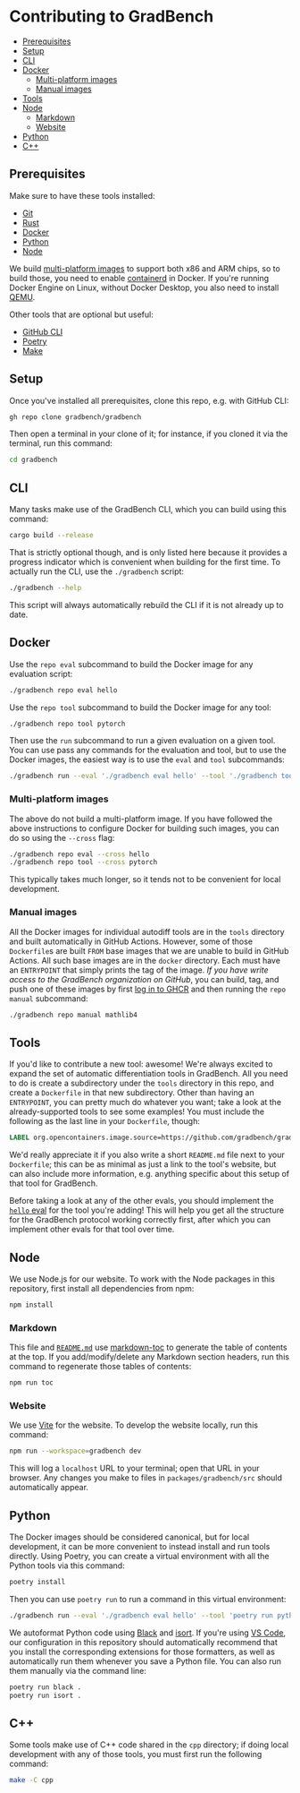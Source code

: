 # Contributing to GradBench

<!-- toc -->

- [Prerequisites](#prerequisites)
- [Setup](#setup)
- [CLI](#cli)
- [Docker](#docker)
  - [Multi-platform images](#multi-platform-images)
  - [Manual images](#manual-images)
- [Tools](#tools)
- [Node](#node)
  - [Markdown](#markdown)
  - [Website](#website)
- [Python](#python)
- [C++](#c)

<!-- tocstop -->

## Prerequisites

Make sure to have these tools installed:

- [Git][]
- [Rust][]
- [Docker][]
- [Python][]
- [Node][]

We build [multi-platform images][] to support both x86 and ARM chips, so to build those, you need to enable [containerd][] in Docker. If you're running Docker Engine on Linux, without Docker Desktop, you also need to install [QEMU][].

Other tools that are optional but useful:

- [GitHub CLI][]
- [Poetry][]
- [Make][]

## Setup

Once you've installed all prerequisites, clone this repo, e.g. with GitHub CLI:

```sh
gh repo clone gradbench/gradbench
```

Then open a terminal in your clone of it; for instance, if you cloned it via the terminal, run this command:

```sh
cd gradbench
```

## CLI

Many tasks make use of the GradBench CLI, which you can build using this command:

```sh
cargo build --release
```

That is strictly optional though, and is only listed here because it provides a progress indicator which is convenient when building for the first time. To actually run the CLI, use the `./gradbench` script:

```sh
./gradbench --help
```

This script will always automatically rebuild the CLI if it is not already up to date.

## Docker

Use the `repo eval` subcommand to build the Docker image for any evaluation script:

```sh
./gradbench repo eval hello
```

Use the `repo tool` subcommand to build the Docker image for any tool:

```sh
./gradbench repo tool pytorch
```

Then use the `run` subcommand to run a given evaluation on a given tool. You can use pass any commands for the evaluation and tool, but to use the Docker images, the easiest way is to use the `eval` and `tool` subcommands:

```sh
./gradbench run --eval './gradbench eval hello' --tool './gradbench tool pytorch'
```

### Multi-platform images

The above do not build a multi-platform image. If you have followed the above instructions to configure Docker for building such images, you can do so using the `--cross` flag:

```sh
./gradbench repo eval --cross hello
./gradbench repo tool --cross pytorch
```

This typically takes much longer, so it tends not to be convenient for local development.

### Manual images

All the Docker images for individual autodiff tools are in the `tools` directory and built automatically in GitHub Actions. However, some of those `Dockerfile`s are built `FROM` base images that we are unable to build in GitHub Actions. All such base images are in the `docker` directory. Each must have an `ENTRYPOINT` that simply prints the tag of the image. _If you have write access to the GradBench organization on GitHub_, you can build, tag, and push one of these images by first [log in to GHCR][] and then running the `repo manual` subcommand:

```sh
./gradbench repo manual mathlib4
```

## Tools

If you'd like to contribute a new tool: awesome! We're always excited to expand the set of automatic differentiation tools in GradBench. All you need to do is create a subdirectory under the `tools` directory in this repo, and create a `Dockerfile` in that new subdirectory. Other than having an `ENTRYPOINT`, you can pretty much do whatever you want; take a look at the already-supported tools to see some examples! You must include the following as the last line in your `Dockerfile`, though:

```Dockerfile
LABEL org.opencontainers.image.source=https://github.com/gradbench/gradbench
```

We'd really appreciate it if you also write a short `README.md` file next to your `Dockerfile`; this can be as minimal as just a link to the tool's website, but can also include more information, e.g. anything specific about this setup of that tool for GradBench.

Before taking a look at any of the other evals, you should implement the [`hello` eval](evals/hello) for the tool you're adding! This will help you get all the structure for the GradBench protocol working correctly first, after which you can implement other evals for that tool over time.

## Node

We use Node.js for our website. To work with the Node packages in this repository, first install all dependencies from npm:

```sh
npm install
```

### Markdown

This file and [`README.md`](README.md) use [markdown-toc][] to generate the table of contents at the top. If you add/modify/delete any Markdown section headers, run this command to regenerate those tables of contents:

```sh
npm run toc
```

### Website

We use [Vite][] for the website. To develop the website locally, run this command:

```sh
npm run --workspace=gradbench dev
```

This will log a `localhost` URL to your terminal; open that URL in your browser. Any changes you make to files in `packages/gradbench/src` should automatically appear.

## Python

The Docker images should be considered canonical, but for local development, it can be more convenient to instead install and run tools directly. Using Poetry, you can create a virtual environment with all the Python tools via this command:

```sh
poetry install
```

Then you can use `poetry run` to run a command in this virtual environment:

```sh
./gradbench run --eval './gradbench eval hello' --tool 'poetry run python3 python/gradbench/pytorch/run.py'
```

We autoformat Python code using [Black][] and [isort][]. If you're using [VS Code][], our configuration in this repository should automatically recommend that you install the corresponding extensions for those formatters, as well as automatically run them whenever you save a Python file. You can also run them manually via the command line:

```sh
poetry run black .
poetry run isort .
```

## C++

Some tools make use of C++ code shared in the `cpp` directory; if doing local development with any of those tools, you must first run the following command:

```sh
make -C cpp
```

[black]: https://black.readthedocs.io/en/stable/
[containerd]: https://docs.docker.com/storage/containerd/
[docker]: https://docs.docker.com/engine/install/
[git]: https://git-scm.com/downloads
[github cli]: https://github.com/cli/cli#installation
[isort]: https://pycqa.github.io/isort/
[log in to GHCR]: https://docs.github.com/en/packages/working-with-a-github-packages-registry/working-with-the-container-registry#authenticating-with-a-personal-access-token-classic
[make]: https://en.wikipedia.org/wiki/Make_(software)
[markdown-toc]: https://www.npmjs.com/package/markdown-toc
[multi-platform images]: https://docs.docker.com/build/building/multi-platform/
[node]: https://nodejs.org/en/download
[poetry]: https://python-poetry.org/docs/
[python]: https://www.python.org/downloads/
[qemu]: https://docs.docker.com/build/building/multi-platform/#qemu-without-docker-desktop
[rust]: https://www.rust-lang.org/tools/install
[vite]: https://vitejs.dev/
[vs code]: https://code.visualstudio.com/
